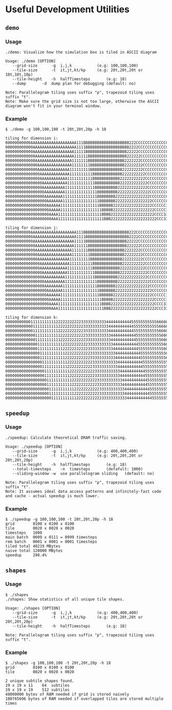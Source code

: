 Useful Development Utilities
==================================

## `demo`

### Usage

    ./demo: Visualize how the simulation box is tiled in ASCII diagram
    
    Usage: ./demo [OPTION]
       --grid-size		-g	i,j,k			(e.g: 100,100,100)
       --tile-size		-t	it,jt,kt/kp		(e.g: 20t,20t,20t or 10t,10t,10p)
       --tile-height	-h	halfTimesteps		(e.g: 18)
       --dump		-d	dump plan for debugging	(default: no)
    
    Note: Parallelogram tiling uses suffix "p", trapezoid tiling uses suffix "t".
    Note: Make sure the grid size is not too large, otherwise the ASCII diagram won't fit in your terminal window.

### Example

    $ ./demo -g 100,100,100 -t 20t,20t,20p -h 18

    tiling for dimension i:
    00000000000AAAAAAAAAAAAAAAAAAAA111BBBBBBBBBBBBBBBBBBBB222CCCCCCCCCCCCCCCCCCCC333DDDDDDDDDDDDDDDDDDD!
    000000000000AAAAAAAAAAAAAAAAAAA1111BBBBBBBBBBBBBBBBBBB2222CCCCCCCCCCCCCCCCCCC3333DDDDDDDDDDDDDDDDDDD
    000000000000AAAAAAAAAAAAAAAAAA11111BBBBBBBBBBBBBBBBBB22222CCCCCCCCCCCCCCCCCC33333DDDDDDDDDDDDDDDDDD!
    0000000000000AAAAAAAAAAAAAAAAA111111BBBBBBBBBBBBBBBBB222222CCCCCCCCCCCCCCCCC333333DDDDDDDDDDDDDDDDDD
    0000000000000AAAAAAAAAAAAAAAA1111111BBBBBBBBBBBBBBBB2222222CCCCCCCCCCCCCCCC3333333DDDDDDDDDDDDDDDDD!
    00000000000000AAAAAAAAAAAAAAA11111111BBBBBBBBBBBBBBB22222222CCCCCCCCCCCCCCC33333333DDDDDDDDDDDDDDDDD
    00000000000000AAAAAAAAAAAAAA111111111BBBBBBBBBBBBBB222222222CCCCCCCCCCCCCC333333333DDDDDDDDDDDDDDDD!
    000000000000000AAAAAAAAAAAAA1111111111BBBBBBBBBBBBB2222222222CCCCCCCCCCCCC3333333333DDDDDDDDDDDDDDDD
    000000000000000AAAAAAAAAAAA11111111111BBBBBBBBBBBB22222222222CCCCCCCCCCCC33333333333DDDDDDDDDDDDDDD!
    0000000000000000AAAAAAAAAAA111111111111BBBBBBBBBBB222222222222CCCCCCCCCCC333333333333DDDDDDDDDDDDDDD
    0000000000000000AAAAAAAAAA1111111111111BBBBBBBBBB2222222222222CCCCCCCCCC3333333333333DDDDDDDDDDDDDD!
    00000000000000000AAAAAAAAA11111111111111BBBBBBBBB22222222222222CCCCCCCCC33333333333333DDDDDDDDDDDDDD
    00000000000000000AAAAAAAA111111111111111BBBBBBBB222222222222222CCCCCCCC333333333333333DDDDDDDDDDDDD!
    000000000000000000AAAAAAA1111111111111111BBBBBBB2222222222222222CCCCCCC3333333333333333DDDDDDDDDDDDD
    000000000000000000AAAAAA11111111111111111BBBBBB22222222222222222CCCCCC33333333333333333DDDDDDDDDDDD!
    0000000000000000000AAAAA111111111111111111BBBBB222222222222222222CCCCC333333333333333333DDDDDDDDDDDD
    0000000000000000000AAAA1111111111111111111BBBB2222222222222222222CCCC3333333333333333333DDDDDDDDDDD!
    00000000000000000000AAA11111111111111111111BBB22222222222222222222CCC33333333333333333333DDDDDDDDDDD
    
    tiling for dimension j:
    00000000000AAAAAAAAAAAAAAAAAAAA111BBBBBBBBBBBBBBBBBBBB222CCCCCCCCCCCCCCCCCCCC333DDDDDDDDDDDDDDDDDDD!
    000000000000AAAAAAAAAAAAAAAAAAA1111BBBBBBBBBBBBBBBBBBB2222CCCCCCCCCCCCCCCCCCC3333DDDDDDDDDDDDDDDDDDD
    000000000000AAAAAAAAAAAAAAAAAA11111BBBBBBBBBBBBBBBBBB22222CCCCCCCCCCCCCCCCCC33333DDDDDDDDDDDDDDDDDD!
    0000000000000AAAAAAAAAAAAAAAAA111111BBBBBBBBBBBBBBBBB222222CCCCCCCCCCCCCCCCC333333DDDDDDDDDDDDDDDDDD
    0000000000000AAAAAAAAAAAAAAAA1111111BBBBBBBBBBBBBBBB2222222CCCCCCCCCCCCCCCC3333333DDDDDDDDDDDDDDDDD!
    00000000000000AAAAAAAAAAAAAAA11111111BBBBBBBBBBBBBBB22222222CCCCCCCCCCCCCCC33333333DDDDDDDDDDDDDDDDD
    00000000000000AAAAAAAAAAAAAA111111111BBBBBBBBBBBBBB222222222CCCCCCCCCCCCCC333333333DDDDDDDDDDDDDDDD!
    000000000000000AAAAAAAAAAAAA1111111111BBBBBBBBBBBBB2222222222CCCCCCCCCCCCC3333333333DDDDDDDDDDDDDDDD
    000000000000000AAAAAAAAAAAA11111111111BBBBBBBBBBBB22222222222CCCCCCCCCCCC33333333333DDDDDDDDDDDDDDD!
    0000000000000000AAAAAAAAAAA111111111111BBBBBBBBBBB222222222222CCCCCCCCCCC333333333333DDDDDDDDDDDDDDD
    0000000000000000AAAAAAAAAA1111111111111BBBBBBBBBB2222222222222CCCCCCCCCC3333333333333DDDDDDDDDDDDDD!
    00000000000000000AAAAAAAAA11111111111111BBBBBBBBB22222222222222CCCCCCCCC33333333333333DDDDDDDDDDDDDD
    00000000000000000AAAAAAAA111111111111111BBBBBBBB222222222222222CCCCCCCC333333333333333DDDDDDDDDDDDD!
    000000000000000000AAAAAAA1111111111111111BBBBBBB2222222222222222CCCCCCC3333333333333333DDDDDDDDDDDDD
    000000000000000000AAAAAA11111111111111111BBBBBB22222222222222222CCCCCC33333333333333333DDDDDDDDDDDD!
    0000000000000000000AAAAA111111111111111111BBBBB222222222222222222CCCCC333333333333333333DDDDDDDDDDDD
    0000000000000000000AAAA1111111111111111111BBBB2222222222222222222CCCC3333333333333333333DDDDDDDDDDD!
    00000000000000000000AAA11111111111111111111BBB22222222222222222222CCC33333333333333333333DDDDDDDDDDD
    
    tiling for dimension k:
    000000000001111111111122222222222333333333334444444444455555555555666666666667777777777788888888888!
    0000000000001111111111122222222222333333333334444444444455555555555666666666667777777777788888888888
    000000000000111111111112222222222233333333333444444444445555555555566666666666777777777778888888888!
    0000000000000111111111112222222222233333333333444444444445555555555566666666666777777777778888888888
    000000000000011111111111222222222223333333333344444444444555555555556666666666677777777777888888888!
    0000000000000011111111111222222222223333333333344444444444555555555556666666666677777777777888888888
    000000000000001111111111122222222222333333333334444444444455555555555666666666667777777777788888888!
    0000000000000001111111111122222222222333333333334444444444455555555555666666666667777777777788888888
    000000000000000111111111112222222222233333333333444444444445555555555566666666666777777777778888888!
    0000000000000000111111111112222222222233333333333444444444445555555555566666666666777777777778888888
    000000000000000011111111111222222222223333333333344444444444555555555556666666666677777777777888888!
    0000000000000000011111111111222222222223333333333344444444444555555555556666666666677777777777888888
    000000000000000001111111111122222222222333333333334444444444455555555555666666666667777777777788888!
    0000000000000000001111111111122222222222333333333334444444444455555555555666666666667777777777788888
    000000000000000000111111111112222222222233333333333444444444445555555555566666666666777777777778888!
    0000000000000000000111111111112222222222233333333333444444444445555555555566666666666777777777778888
    000000000000000000011111111111222222222223333333333344444444444555555555556666666666677777777777888!
    0000000000000000000011111111111222222222223333333333344444444444555555555556666666666677777777777888

## `speedup`

### Usage

    ./speedup: Calculate theoretical DRAM traffic saving.
    
    Usage: ./speedup [OPTION]
       --grid-size		-g	i,j,k			(e.g: 400,400,400)
       --tile-size		-t	it,jt,kt/kp		(e.g: 20t,20t,20t or 20t,20t,20p)
       --tile-height	-h	halfTimesteps		(e.g: 18)
       --total-timesteps	-n	timesteps		(defafult: 1000)
       --sliding-window	-w	use parallelogram sliding	(default: no)
    
    Note: Parallelogram tiling uses suffix "p", trapezoid tiling uses suffix "t".
    Note: It assumes ideal data access patterns and infinitely-fast code and cache - actual speedup is much lower.

### Example

    $ ./speedup -g 100,100,100 -t 20t,20t,20p -h 18 
    grid		0100 x 0100 x 0100
    tile		0020 x 0020 x 0020
    timesteps	1000
    main batch	0009 x 0111 = 0999 timesteps
    rem batch	0001 x 0001 = 0001 timesteps
    tiled total	40219 MBytes
    naive total	120000 MBytes
    speedup		298.4%

## `shapes`

### Usage

    $ ./shapes 
    ./shapes: Show statistics of all unique tile shapes.
    
    Usage: ./shapes [OPTION]
       --grid-size		-g	i,j,k			(e.g: 400,400,400)
       --tile-size		-t	it,jt,kt/kp		(e.g: 20t,20t,20t or 20t,20t,20p)
       --tile-height	-h	halfTimesteps		(e.g: 18)
    
    Note: Parallelogram tiling uses suffix "p", trapezoid tiling uses suffix "t".

### Example

    $ ./shapes -g 100,100,100 -t 20t,20t,20p -h 18 
    grid		0100 x 0100 x 0100
    tile		0020 x 0020 x 0020
    
    2 unique subtile shapes found.
    19 x 19 x 11	64	subtiles
    19 x 19 x 19	512	subtiles
    48000000 bytes of RAM needed if grid is stored naively
    180765696 bytes of RAM needed if overlapped tiles are stored multiple times
